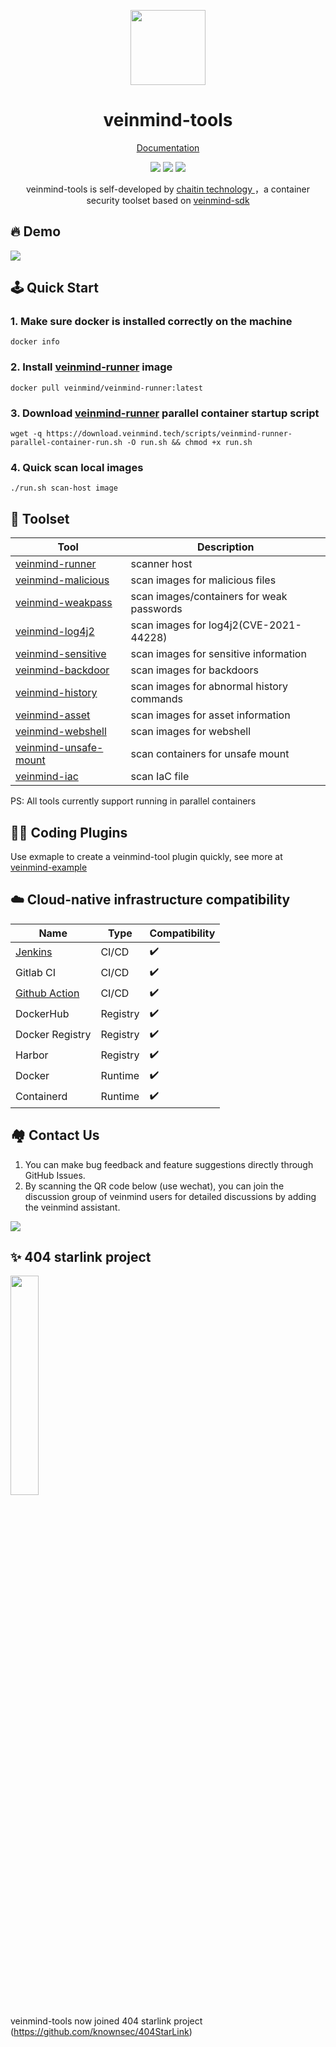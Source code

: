 <p align="center">
  <img src="https://dinfinite.oss-cn-beijing.aliyuncs.com/image/20220428154824.png" width="120">
</p>
<h1 align="center"> veinmind-tools </h1>
<p align="center">
  <a href="https://veinmind.chaitin.com/docs/">Documentation</a> 
</p>

<p align="center">
<img src="https://img.shields.io/github/v/release/chaitin/veinmind-tools.svg" />
<img src="https://img.shields.io/github/release-date/chaitin/veinmind-tools.svg?color=blue&label=update" />
<img src="https://img.shields.io/badge/go report-A+-brightgreen.svg" />

<p align="center"> veinmind-tools is self-developed by <a href="https://www.chaitin.cn/en/"> chaitin technology </a>，a container security toolset based on <a href="https://github.com/chaitin/libveinmind">veinmind-sdk</a>  </p>
</p>

## 🔥 Demo

![](https://dinfinite.oss-cn-beijing.aliyuncs.com/image/20220415144819.gif)

## 🕹️ Quick Start

### 1. Make sure docker is installed correctly on the machine

```
docker info
```

### 2. Install [veinmind-runner](https://github.com/chaitin/veinmind-tools/tree/master/veinmind-runner) image

```
docker pull veinmind/veinmind-runner:latest
```

### 3. Download [veinmind-runner](https://github.com/chaitin/veinmind-tools/tree/master/veinmind-runner) parallel container startup script

```
wget -q https://download.veinmind.tech/scripts/veinmind-runner-parallel-container-run.sh -O run.sh && chmod +x run.sh
```

### 4. Quick scan local images

```
./run.sh scan-host image
```

## 🔨 Toolset

| Tool                                                                 | Description                               | 
|----------------------------------------------------------------------|-------------------------------------------|
| [veinmind-runner](veinmind-runner/README.en.md)                      | scanner host                              |
| [veinmind-malicious](plugins/go/veinmind-malicious/README.en.md)     | scan images for malicious files           |
| [veinmind-weakpass](plugins/go/veinmind-weakpass/README.en.md)       | scan images/containers for weak passwords |
| [veinmind-log4j2](plugins/go/veinmind-log4j2/README.en.md)           | scan images for log4j2(CVE-2021-44228)    |
| [veinmind-sensitive](plugins/python/veinmind-sensitive/README.en.md) | scan images for sensitive information     |
| [veinmind-backdoor](plugins/python/veinmind-backdoor/README.en.md)   | scan images for backdoors                 |
| [veinmind-history](plugins/python/veinmind-history/README.en.md)     | scan images for abnormal history commands |
| [veinmind-asset](plugins/go/veinmind-asset/README.en.md)             | scan images for asset information         |
| [veinmind-webshell](plugins/go/veinmind-webshell)                    | scan images for webshell                  |
| [veinmind-unsafe-mount](plugins/go/veinmind-unsafe-mount)            | scan containers for unsafe mount          |
| [veinmind-iac](plugins/go/veinmind-iac)                              | scan IaC file                             |

PS: All tools currently support running in parallel containers

## 🧑‍💻 Coding Plugins

Use exmaple to create a veinmind-tool plugin quickly, see more at [veinmind-example](example/README.en.md)

## ☁️ Cloud-native infrastructure compatibility

| Name | Type | Compatibility |
|------|------|----------|
| [Jenkins](https://github.com/chaitin/veinmind-jenkins)  | CI/CD | ✔️ |
| Gitlab CI | CI/CD | ✔️ |
| [Github Action](https://github.com/chaitin/veinmind-action) | CI/CD | ✔️ |
| DockerHub | Registry | ✔️ |
| Docker Registry | Registry | ✔️ |
| Harbor | Registry | ✔️ |
| Docker | Runtime | ✔️ |
| Containerd | Runtime | ✔️ |

## 🏘️ Contact Us

1. You can make bug feedback and feature suggestions directly through GitHub Issues.
2. By scanning the QR code below (use wechat), you can join the discussion group of veinmind users for detailed
   discussions by adding the veinmind assistant.

![](docs/veinmind-group-qrcode.jpg)

## ✨ 404 starlink project

<img src="https://github.com/knownsec/404StarLink-Project/raw/master/logo.png" width="30%">

veinmind-tools now joined 404 starlink project (https://github.com/knownsec/404StarLink)
